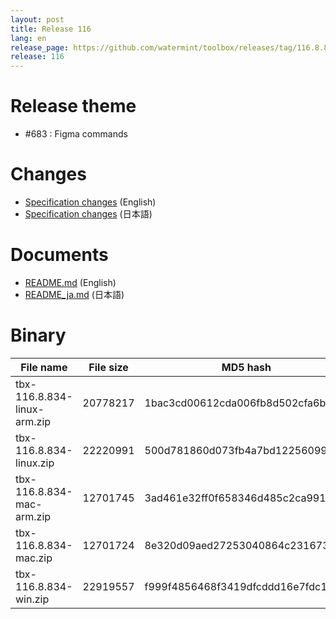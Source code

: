 ```yaml
---
layout: post
title: Release 116
lang: en
release_page: https://github.com/watermint/toolbox/releases/tag/116.8.834
release: 116
---
```


# Release theme

* #683 : Figma commands

# Changes

* [Specification changes](https://github.com/watermint/toolbox/blob/116.8.834/docs/releases/changes116.md) (English)
* [Specification changes](https://github.com/watermint/toolbox/blob/116.8.834/docs/releases/changes116.md) (日本語)

# Documents

* [README.md](https://github.com/watermint/toolbox/blob/116.8.834/README.md) (English)
* [README_ja.md](https://github.com/watermint/toolbox/blob/116.8.834/README_ja.md) (日本語)

# Binary

| File name                   | File size | MD5 hash                         | SHA256 hash                                                      |
|-----------------------------|-----------|----------------------------------|------------------------------------------------------------------|
| tbx-116.8.834-linux-arm.zip | 20778217  | 1bac3cd00612cda006fb8d502cfa6b91 | 812387232fa2b7d14732cccf40706e2ae45316fd73e22608c4b10de79e2e540e |
| tbx-116.8.834-linux.zip     | 22220991  | 500d781860d073fb4a7bd12256099278 | adbe89c3873b01dafd68da96a411b8d196400b7eb3da637168395444f47d4abd |
| tbx-116.8.834-mac-arm.zip   | 12701745  | 3ad461e32ff0f658346d485c2ca991bc | 1b8a905f6b86ca47daab1ce430a54b68bfb7847d1b0a272992907cb9eef1a676 |
| tbx-116.8.834-mac.zip       | 12701724  | 8e320d09aed27253040864c231673b49 | 4c8238a6c3f3951d069b501d8a3dd3a2e6acab9b34b086fcf277335130432468 |
| tbx-116.8.834-win.zip       | 22919557  | f999f4856468f3419dfcddd16e7fdc13 | bf93a97c6c3fb1f2f5f1ca2a6124c18ed06c619e4ab303e8505bf72daede4854 |


